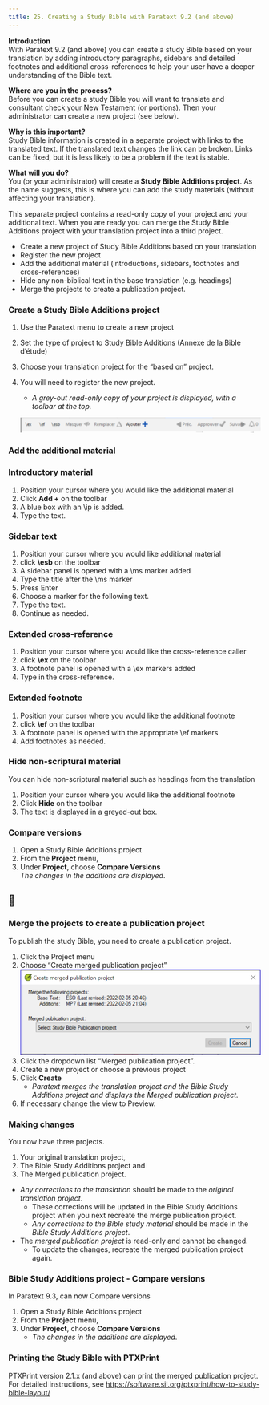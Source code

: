 ```yaml
---
title: 25. Creating a Study Bible with Paratext 9.2 (and above)
---
```


**Introduction**  
With Paratext 9.2 (and above) you can create a study Bible based on your translation by adding introductory paragraphs, sidebars and detailed footnotes and additional cross-references to help your user have a deeper understanding of the Bible text.

**Where are you in the process?**  
Before you can create a study Bible you will want to translate and consultant check your New Testament (or portions). Then your administrator can create a new project (see below).

**Why is this important?**  
Study Bible information is created in a separate project with links to the translated text. If the translated text changes the link can be broken. Links can be fixed, but it is less likely to be a problem if the text is stable.

**What will you do?**  
You (or your administrator) will create a **Study Bible Additions project**. As the name suggests, this is where you can add the study materials (without affecting your translation).

This separate project contains a read-only copy of your project and your additional text. When you are ready you can merge the Study Bible Additions project with your translation project into a third project.

-  Create a new project of Study Bible Additions based on your translation
-  Register the new project
-  Add the additional material (introductions, sidebars, footnotes and cross-references)
-  Hide any non-biblical text in the base translation (e.g. headings)
-  Merge the projects to create a publication project.

### Create a Study Bible Additions project
1.   Use the Paratext menu to create a new project
1.   Set the type of project to Study Bible Additions (Annexe de la Bible d’étude)
1.   Choose your translation project for the “based on” project.
1.   You will need to register the new project.  
     -  *A grey-out read-only copy of your project is displayed, with a toolbar at the top.*

     ![](../media/8671bb469453dc88a90bc9ea7889d114.png)

### Add the additional material
### Introductory material
1.   Position your cursor where you would like the additional material
1.   Click **Add +** on the toolbar
1.   A blue box with an \\ip is added.
1.   Type the text.

### Sidebar text
1.   Position your cursor where you would like additional material
1.   click **\\esb** on the toolbar
1.   A sidebar panel is opened with a \\ms marker added
1.   Type the title after the \\ms marker
1.   Press Enter
1.   Choose a marker for the following text.
1.   Type the text.
1.   Continue as needed.

### Extended cross-reference
1.   Position your cursor where you would like the cross-reference caller
1.   click **\\ex** on the toolbar
1.   A footnote panel is opened with a \\ex markers added
1.   Type in the cross-reference.

### Extended footnote
1.   Position your cursor where you would like the additional footnote
1.   click **\\ef** on the toolbar
1.   A footnote panel is opened with the appropriate \\ef markers
1.   Add footnotes as needed.

### Hide non-scriptural material
You can hide non-scriptural material such as headings from the translation

1.   Position your cursor where you would like the additional footnote
1.   Click **Hide** on the toolbar
1.   The text is displayed in a greyed-out box.

### Compare versions

1.  Open a Study Bible Additions project
1.  From the **Project** menu, 
1.  Under **Project**, choose **Compare Versions**  
  *The changes in the additions are displayed*.

## 📄

### Merge the projects to create a publication project
To publish the study Bible, you need to create a publication project.

1.   Click the Project menu
1.   Choose “Create merged publication project”  
    ![](../media/c2532d37aae74e992a95d26c8725c242.png)
1.   Click the dropdown list “Merged publication project”.
1.   Create a new project or choose a previous project
1.   Click **Create**  
     -  *Paratext merges the translation project and the Bible Study Additions project and displays the Merged publication project.*
1.   If necessary change the view to Preview.

### Making changes
You now have three projects.

1.   Your original translation project,
1.   The Bible Study Additions project and
1.   The Merged publication project.

-  *Any corrections to the translation* should be made to the *original translation project*. 
    -  These corrections will be updated in the Bible Study Additions project when you next recreate the merge publication project.
    - *Any corrections to the Bible study material* should be made in the *Bible Study Additions project*.
-  The *merged publication project* is read-only and cannot be changed.
    -  To update the changes, recreate the merged publication project again.

### Bible Study Additions project - Compare versions 
In Paratext 9.3, can now Compare versions
1.  Open a Study Bible Additions project
1.  From the **Project** menu, 
1.  Under **Project**, choose **Compare Versions**  
     -  *The changes in the additions are displayed*.

### Printing the Study Bible with PTXPrint
PTXPrint version 2.1.x (and above) can print the merged publication project. For detailed instructions, see https://software.sil.org/ptxprint/how-to-study-bible-layout/
